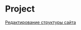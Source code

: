 # Project
[Редактирование структуры сайта](https://github.com/MersAdison/project/wiki/%D0%A0%D0%B5%D0%B4%D0%B0%D0%BA%D1%82%D0%B8%D1%80%D0%BE%D0%B2%D0%B0%D0%BD%D0%B8%D0%B5-%D1%81%D1%82%D1%80%D1%83%D0%BA%D1%82%D1%83%D1%80%D1%8B-%D1%81%D0%B0%D0%B9%D1%82%D0%B0)

